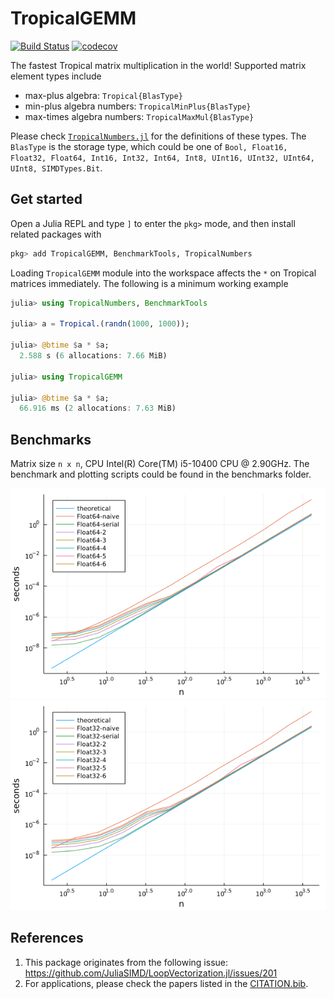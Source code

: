 # TropicalGEMM

[![Build Status](https://github.com/TensorBFS/TropicalGEMM.jl/workflows/CI/badge.svg)](https://github.com/TensorBFS/TropicalGEMM.jl/actions)
[![codecov](https://codecov.io/gh/TensorBFS/TropicalGEMM.jl/branch/master/graph/badge.svg?token=8F6PH5Q9PL)](https://codecov.io/gh/TensorBFS/TropicalGEMM.jl)

The fastest Tropical matrix multiplication in the world! Supported matrix element types include
* max-plus algebra: `Tropical{BlasType}`
* min-plus algebra numbers: `TropicalMinPlus{BlasType}`
* max-times algebra numbers: `TropicalMaxMul{BlasType}`

Please check [`TropicalNumbers.jl`](https://github.com/TensorBFS/TropicalNumbers.jl) for the definitions of these types. The `BlasType` is the storage type, which could be one of `Bool, Float16, Float32, Float64, Int16, Int32, Int64, Int8, UInt16, UInt32, UInt64, UInt8, SIMDTypes.Bit`.

## Get started

Open a Julia REPL and type `]` to enter the `pkg>` mode, and then install related packages with
```julia
pkg> add TropicalGEMM, BenchmarkTools, TropicalNumbers
```
Loading `TropicalGEMM` module into the workspace affects the `*` on Tropical matrices immediately. The following is a minimum working example
```julia
julia> using TropicalNumbers, BenchmarkTools

julia> a = Tropical.(randn(1000, 1000));

julia> @btime $a * $a;
  2.588 s (6 allocations: 7.66 MiB)

julia> using TropicalGEMM

julia> @btime $a * $a;
  66.916 ms (2 allocations: 7.63 MiB)
```

## Benchmarks

Matrix size `n x n`, CPU Intel(R) Core(TM) i5-10400 CPU @ 2.90GHz.
The benchmark and plotting scripts could be found in the benchmarks folder.

![Float64](benchmarks/benchmark-float64.png)
![Float32](benchmarks/benchmark-float32.png)

## References
1. This package originates from the following issue:
https://github.com/JuliaSIMD/LoopVectorization.jl/issues/201
2. For applications, please check the papers listed in the [CITATION.bib](/CITATION.bib).